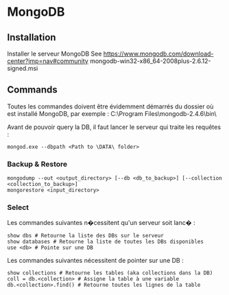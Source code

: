 # MongoDB

## Installation

Installer le serveur MongoDB
See <https://www.mongodb.com/download-center?jmp=nav#community>
mongodb-win32-x86_64-2008plus-2.6.12-signed.msi

## Commands

Toutes les commandes doivent être évidemment démarrés du dossier où est installé MongoDB, par exemple :
C:\Program Files\mongodb-2.4.6\bin\

Avant de pouvoir query la DB, il faut lancer le serveur qui traite les requêtes :

    mongod.exe --dbpath <Path to \DATA\ folder>

### Backup & Restore

    mongodump --out <output_directory> [--db <db_to_backup>] [--collection <collection_to_backup>]
    mongorestore <input_directory>

### Select

Les commandes suivantes n�cessitent qu'un serveur soit lanc� :

    show dbs # Retourne la liste des DBs sur le serveur
    show databases # Retourne la liste de toutes les DBs disponibles
    use <db> # Pointe sur une DB

Les commandes suivantes nécessitent de pointer sur une DB :

    show collections # Retourne les tables (aka collections dans la DB)
    coll = db.<collection> # Assigne la table à une variable
    db.<collection>.find() # Retourne toutes les lignes de la table